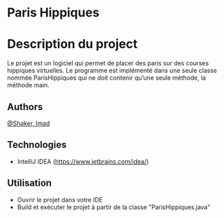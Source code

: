 # Paris Hippiques

# Description du project

Le projet est un logiciel qui permet de placer des paris sur des courses hippiques virtuelles. Le programme est implémenté dans une seule classe nommée ParisHippiques qui ne doit contenir qu’une seule méthode, la méthode main.

## Authors
[@Shaker, Imad](https://gitlab.info.uqam.ca/bouarfa.imad)

## Technologies
* IntelliJ IDEA (https://www.jetbrains.com/idea/)

## Utilisation
* Ouvrir le projet dans votre IDE
* Build et exécuter le projet à partir de la classe "ParisHippiques.java"
